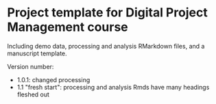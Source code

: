 # Project template for Digital Project Management course

Including demo data, processing and analysis RMarkdown files, and a manuscript template.

Version number:

- 1.0.1: changed processing
- 1.1 "fresh start": processing and analysis Rmds have many headings fleshed out
